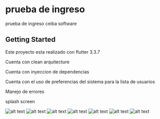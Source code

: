 # prueba de ingreso

prueba de ingreso ceiba software

## Getting Started

Este proyecto esta realizado con flutter 3.3.7

Cuenta con clean arquitecture

Cuenta con inyeccion de dependencias

Cuenta con el uso de preferencias del sistema para la lista de usuarios

Manejo de errores

splash screen

![alt text](https://github.com/Apirsito/prueba_ceiba_software/blob/master/assets/splash.png?raw=true)
![alt text](https://github.com/Apirsito/prueba_ceiba_software/blob/master/assets/ceiba.png?raw=true)
![alt text](https://github.com/Apirsito/prueba_ceiba_software/blob/master/assets/1.png?raw=true)
![alt text](https://github.com/Apirsito/prueba_ceiba_software/blob/master/assets/2.png?raw=true)
![alt text](https://github.com/Apirsito/prueba_ceiba_software/blob/master/assets/3.png?raw=true)
![alt text](https://github.com/Apirsito/prueba_ceiba_software/blob/master/assets/4.png?raw=true)
![alt text](https://github.com/Apirsito/prueba_ceiba_software/blob/master/assets/5.png?raw=true)
